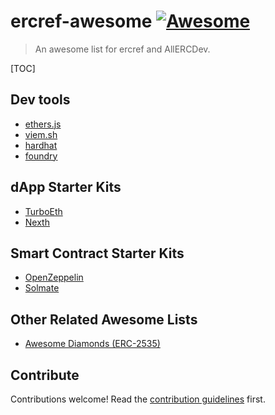 # ercref-awesome [![Awesome](https://awesome.re/badge.svg)](https://awesome.re)

> An awesome list for ercref and AllERCDev.

[TOC] 

## Dev tools

- [ethers.js](https://ethers.js)
- [viem.sh](https://viem.sh/)
- [hardhat](https://hardhat.org/)
- [foundry](https://github.com/foundry-rs/foundry)

## dApp Starter Kits

- [TurboEth](https://www.turboeth.xyz/)
- [Nexth](https://github.com/wslyvh/nexth)

## Smart Contract Starter Kits

- [OpenZeppelin](https://openzeppelin.com)
- [Solmate](https://github.com/transmissions11/solmate)

## Other Related Awesome Lists

- [Awesome Diamonds (ERC-2535)](https://github.com/mudgen/awesome-diamonds)

## Contribute

Contributions welcome! Read the [contribution guidelines](contributing.md) first.
